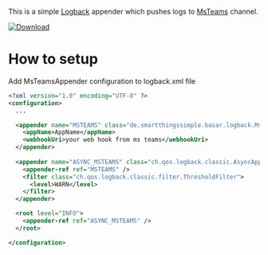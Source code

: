 This is a simple [Logback](http://logback.qos.ch/) appender which pushes logs to [MsTeams](https://products.office.com/en-us/microsoft-teams/group-chat-software) channel.

[ ![Download](https://api.bintray.com/packages/michl-b/logback-msteams-appender/logback-msteams-appender/images/download.svg) ](https://bintray.com/michl-b/logback-msteams-appender/logback-msteams-appender/_latestVersion)

# How to setup

Add MsTeamsAppender configuration to logback.xml file

```xml
<?xml version="1.0" encoding="UTF-8" ?>
<configuration>
  ...

  <appender name="MSTEAMS" class="de.smartthingssimple.basar.logback.MsTeamsAppender">
    <appName>AppName</appName>
    <webhookUri>your web hook from ms teams</webhookUri>
  </appender>
  
  <appender name="ASYNC_MSTEAMS" class="ch.qos.logback.classic.AsyncAppender">
    <appender-ref ref="MSTEAMS" />
    <filter class="ch.qos.logback.classic.filter.ThresholdFilter">
      <level>WARN</level>
    </filter>
  </appender>

  <root level="INFO">
    <appender-ref ref="ASYNC_MSTEAMS" />
  </root>

</configuration>
```
